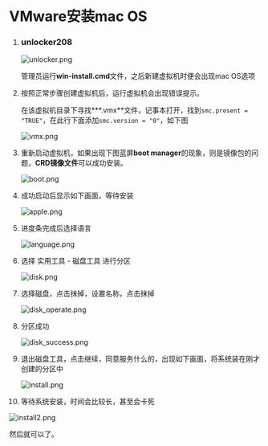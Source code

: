 

# VMware安装mac OS

1. ### unlocker208

   ![unlocker.png](./img/unlocker.png)

   管理员运行**win-install.cmd**文件，之后新建虚拟机时便会出现mac OS选项

2. 按照正常步骤创建虚拟机后，运行虚拟机会出现错误提示。

   在该虚拟机目录下寻找***.vmx**文件，记事本打开，找到`smc.present = "TRUE"`，在此行下面添加`smc.version = "0"`，如下图

   ![vmx.png](./img/vmx.png)

3. 重新启动虚拟机，如果出现下图蓝屏**boot manager**的现象，则是镜像包的问题，**CRD镜像文件**可以成功安装。

   ![boot.png](./img/boot.png)

4. 成功启动后显示如下画面，等待安装

   ![apple.png](./img/apple.png)

5. 进度条完成后选择语言

   ![language.png](./img/language.png)

6. 选择 实用工具 - 磁盘工具 进行分区

   ![disk.png](./img/disk.png)

7. 选择磁盘，点击抹掉，设置名称，点击抹掉

   ![disk_operate.png](./img/disk_operate.png)

8. 分区成功

   ![disk_success.png](./img/disk_success.png)

9. 退出磁盘工具，点击继续，同意服务什么的，出现如下画面，将系统装在刚才创建的分区中

   ![install.png](./img/install.png)

10. 等待系统安装，时间会比较长，甚至会卡死

  ![install2.png](./img/install2.png)

  然后就可以了。